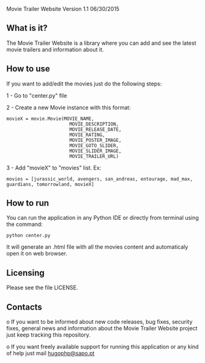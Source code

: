 Movie Trailer Website  Version 1.1  06/30/2015

What is it?
-----------

The Movie Trailer Website is a library where you 
can add and see the latest movie trailers and information about it.

How to use
------------

If you want to add/edit the movies just do the following steps:

1 - Go to "center.py" file

2 - Create a new Movie instance with this format:

    movieX = movie.Movie(MOVIE_NAME,
                           MOVIE_DESCRIPTION,
                           MOVIE_RELEASE_DATE,
                           MOVIE_RATING,
                           MOVIE_POSTER_IMAGE,
                           MOVIE_GOTO_SLIDER,
                           MOVIE_SLIDER_IMAGE,
                           MOVIE_TRAILER_URL)
                         
3 - Add "movieX" to "movies" list. Ex:
    
    movies = [jurassic_world, avengers, san_andreas, entourage, mad_max, guardians, tomorrowland, movieX]
    
How to run
------------

You can run the application in any Python IDE or directly from 
terminal using the command:

    python center.py
    
It will generate an .html file with all the movies content and 
automaticaly open it on web browser.

Licensing
---------

Please see the file LICENSE.

Contacts
--------

o If you want to be informed about new code releases, bug fixes,
security fixes, general news and information about the Movie Trailer
Website project just keep tracking this repository.

o If you want freely available support for running this application 
or any kind of help just mail <hugophp@sapo.pt>
